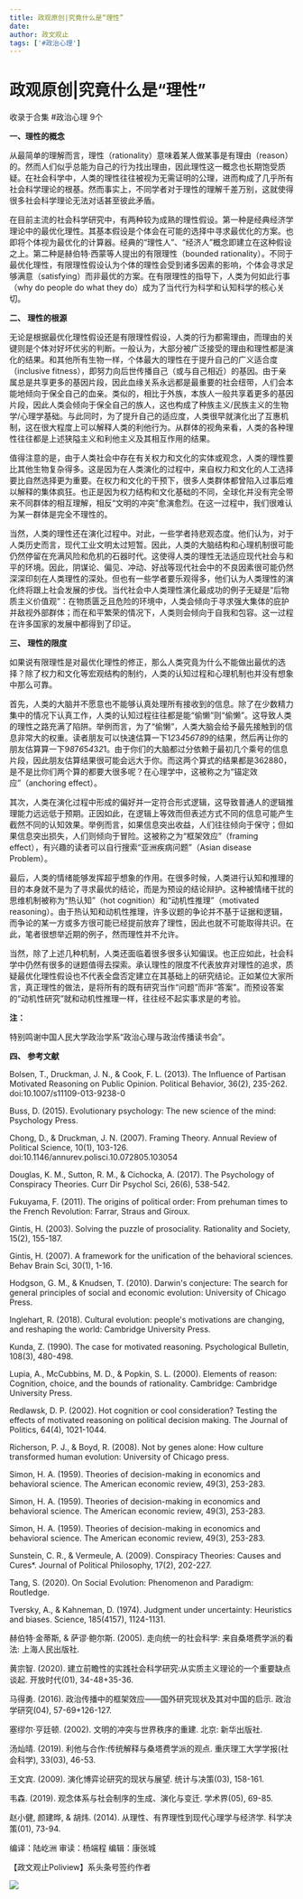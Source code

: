 ```yaml
---
title: 政观原创|究竟什么是“理性”
date: 
author: 政文观止
tags: ['#政治心理']
---
```

# 政观原创|究竟什么是“理性”


收录于合集 #政治心理 9个

  

  

  

**一、理性的概念**  

  

从最简单的理解而言，理性（rationality）意味着某人做某事是有理由（reason）的。然而人们似乎总能为自己的行为找出理由，因此理性这一概念也长期饱受质疑。在社会科学中，人类的理性往往被视为无需证明的公理，进而构成了几乎所有社会科学理论的根基。然而事实上，不同学者对于理性的理解千差万别，这就使得很多社会科学理论无法对话甚至彼此矛盾。

  

在目前主流的社会科学研究中，有两种较为成熟的理性假设。第一种是经典经济学理论中的最优化理性。其基本假设是个体会在可能的选择中寻求最优化的方案。也即将个体视为最优化的计算器。经典的“理性人”、“经济人”概念即建立在这种假设之上。第二种是赫伯特·西蒙等人提出的有限理性（bounded
rationality）。不同于最优化理性，有限理性假设认为个体的理性会受到诸多因素的影响，个体会寻求足够满意（satisfying）而非最优的方案。在有限理性的指导下，人类为何如此行事（why
do people do what they do）成为了当代行为科学和认知科学的核心关切。

  

  

 **二、** **理性的根源**

  

无论是根据最优化理性假设还是有限理性假设，人类的行为都需理由，而理由的关键则是个体对好坏优劣的判断。一般认为，大部分被广泛接受的理由和理性都是演化的结果。和其他所有生物一样，个体最大的理性在于提升自己的广义适合度（inclusive
fitness），即努力向后世传播自己（或与自己相近）的基因。由于亲属总是共享更多的基因片段，因此血缘关系永远都是最重要的社会纽带，人们会本能地倾向于保全自己的血亲。类似的，相比于外族，本族人一般共享着更多的基因片段，因此人类会倾向于保全自己的族人，这也构成了种族主义/民族主义的生物学/心理学基础。与此同时，为了提升自己的适应度，人类很早就演化出了互惠机制，这在很大程度上可以解释人类的利他行为。从群体的视角来看，人类的各种理性往往都是上述狭隘主义和利他主义及其相互作用的结果。

  

值得注意的是，由于人类社会中存在有关权力和文化的实体或观念，人类的理性要比其他生物复杂得多。这是因为在人类演化的过程中，来自权力和文化的人工选择要比自然选择更为重要。在权力和文化的干预下，很多人类群体都曾陷入过事后难以解释的集体疯狂。也正是因为权力结构和文化基础的不同，全球化并没有完全带来不同群体的相互理解，相反“文明的冲突”愈演愈烈。在这一过程中，我们很难认为某一群体是完全不理性的。

  

当然，人类的理性还在演化过程中。对此，一些学者持悲观态度。他们认为，对于人类历史而言，现代工业文明太过短暂。因此，人类的大脑结构和心理机制很可能仍然停留在充满风险和危机的石器时代。这使得人类的理性无法适应现代社会与和平的环境。因此，阴谋论、偏见、冲动、好战等现代社会中的不良因素很可能仍然深深印刻在人类理性的深处。但也有一些学者要乐观得多，他们认为人类理性的演化终将跟上社会发展的步伐。当代社会中人类理性演化最成功的例子无疑是“后物质主义价值观”：在物质匮乏且危险的环境中，人类会倾向于寻求强大集体的庇护并敌视外部群体；而在和平繁荣的情况下，人类则会倾向于自我和包容。这一过程在许多国家的发展中都得到了印证。

  

  

 **三、** **理性的限度**

  

如果说有限理性是对最优化理性的修正，那么人类究竟为什么不能做出最优的选择？除了权力和文化等宏观结构的制约，人类的认知过程和心理机制也并没有想象中那么可靠。

  

首先，人类的大脑并不愿意也不能够认真处理所有接收到的信息。除了在少数精力集中的情况下认真工作，人类的认知过程往往都是能“偷懒”则“偷懒”。这导致人类的理性之路充满了陷阱。举例而言，为了“偷懒”，人类大脑会给予最先接触到的信息非常大的权重。读者朋友可以快速估算一下1*2*3*4*5*6*7*8*9的结果，然后再让你的朋友估算算一下9*8*7*6*5*4*3*2*1。由于你们的大脑都过分依赖于最初几个乘号的信息片段，因此朋友估算结果很可能会远大于你。而这两个算式的结果都是362880，是不是比你们两个算的都要大很多呢？在心理学中，这被称之为“锚定效应”（anchoring
effect）。

  

其次，人类在演化过程中形成的偏好并一定符合形式逻辑，这导致普通人的逻辑推理能力远远低于预期。正因如此，在逻辑上等效而但表述方式不同的信息可能产生截然不同的认知效果。举例而言，如果信息突出收益，人们往往倾向于保守；但如果信息突出损失，人们则倾向于冒险。这被称之为“框架效应”（framing
effect），有兴趣的读者可以自行搜索“亚洲疾病问题”（Asian disease Problem）。

  

最后，人类的情绪能够发挥超乎想象的作用。在很多时候，人类进行认知和推理的目的本身就不是为了寻求最优的结论，而是为预设的结论辩护。这种被情绪干扰的思维机制被称为“热认知”（hot
cognition）和“动机性推理”（motivated
reasoning）。由于热认知和动机性推理，许多议题的争论并不基于证据和逻辑，而争论的某一方或多方很可能已经提前放弃了理性，因此也就不可能取得共识。在此，笔者很想举近期的例子，然而理性并不允许。

  

当然，除了上述几种机制，人类还面临着很多很多认知偏误。也正应如此，社会科学中仍然有很多的谜题值得去探索。承认理性的限度不代表放弃对理性的追求，质疑最优化理性假设也不代表全盘否定建立在其基础上的研究结论。正如某位大家所言，真正理性的做法，是将所有的既有研究当作“问题”而非“答案”。而预设答案的“动机性研究”就和动机性推理一样，往往经不起实事求是的考验。

  

 **注：**

特别鸣谢中国人民大学政治学系“政治心理与政治传播读书会”。

  

  

 **四、** **参考文献**

  

Bolsen, T., Druckman, J. N., & Cook, F. L. (2013). The Influence of Partisan
Motivated Reasoning on Public Opinion. Political Behavior, 36(2), 235-262.
doi:10.1007/s11109-013-9238-0

Buss, D. (2015). Evolutionary psychology: The new science of the mind:
Psychology Press.

Chong, D., & Druckman, J. N. (2007). Framing Theory. Annual Review of
Political Science, 10(1), 103-126.
doi:10.1146/annurev.polisci.10.072805.103054

Douglas, K. M., Sutton, R. M., & Cichocka, A. (2017). The Psychology of
Conspiracy Theories. Curr Dir Psychol Sci, 26(6), 538-542.

Fukuyama, F. (2011). The origins of political order: From prehuman times to
the French Revolution: Farrar, Straus and Giroux.

Gintis, H. (2003). Solving the puzzle of prosociality. Rationality and
Society, 15(2), 155-187.

Gintis, H. (2007). A framework for the unification of the behavioral sciences.
Behav Brain Sci, 30(1), 1-16.

Hodgson, G. M., & Knudsen, T. (2010). Darwin's conjecture: The search for
general principles of social and economic evolution: University of Chicago
Press.

Inglehart, R. (2018). Cultural evolution: people's motivations are changing,
and reshaping the world: Cambridge University Press.

Kunda, Z. (1990). The case for motivated reasoning. Psychological Bulletin,
108(3), 480-498.

Lupia, A., McCubbins, M. D., & Popkin, S. L. (2000). Elements of reason:
Cognition, choice, and the bounds of rationality. Cambridge: Cambridge
University Press.

Redlawsk, D. P. (2002). Hot cognition or cool consideration? Testing the
effects of motivated reasoning on political decision making. The Journal of
Politics, 64(4), 1021-1044.

Richerson, P. J., & Boyd, R. (2008). Not by genes alone: How culture
transformed human evolution: University of Chicago press.

Simon, H. A. (1959). Theories of decision-making in economics and behavioral
science. The American economic review, 49(3), 253-283.

Simon, H. A. (1959). Theories of decision-making in economics and behavioral
science. The American economic review, 49(3), 253-283.

Simon, H. A. (1959). Theories of decision-making in economics and behavioral
science. The American economic review, 49(3), 253-283.

Sunstein, C. R., & Vermeule, A. (2009). Conspiracy Theories: Causes and
Cures*. Journal of Political Philosophy, 17(2), 202-227.

Tang, S. (2020). On Social Evolution: Phenomenon and Paradigm: Routledge.

Tversky, A., & Kahneman, D. (1974). Judgment under uncertainty: Heuristics and
biases. Science, 185(4157), 1124-1131.

赫伯特·金蒂斯, & 萨谬·鲍尔斯. (2005). 走向统一的社会科学: 来自桑塔费学派的看法: 上海人民出版社.

黄宗智. (2020). 建立前瞻性的实践社会科学研究:从实质主义理论的一个重要缺点谈起. 开放时代(01), 34-48+35-36.

马得勇. (2016). 政治传播中的框架效应——国外研究现状及其对中国的启示. 政治学研究(04), 57-69+126-127.

塞缪尔·亨廷顿. (2002). 文明的冲突与世界秩序的重建. 北京: 新华出版社.

汤灿晴. (2019). 利他与合作:传统解释与桑塔费学派的观点. 重庆理工大学学报(社会科学), 33(03), 46-53.

王文宾. (2009). 演化博弈论研究的现状与展望. 统计与决策(03), 158-161.

韦森. (2019). 观念体系与社会制序的生成、演化与变迁. 学术界(05), 69-85.

赵小健, 颜建晔, & 胡炜. (2014). 从理性、有界理性到现代心理学与经济学. 科学决策(01), 73-94.

  

编译：陆屹洲 审读：杨端程 编辑：康张城

【政文观止Poliview】系头条号签约作者

  

![](/images/326/2.jpeg)

  

